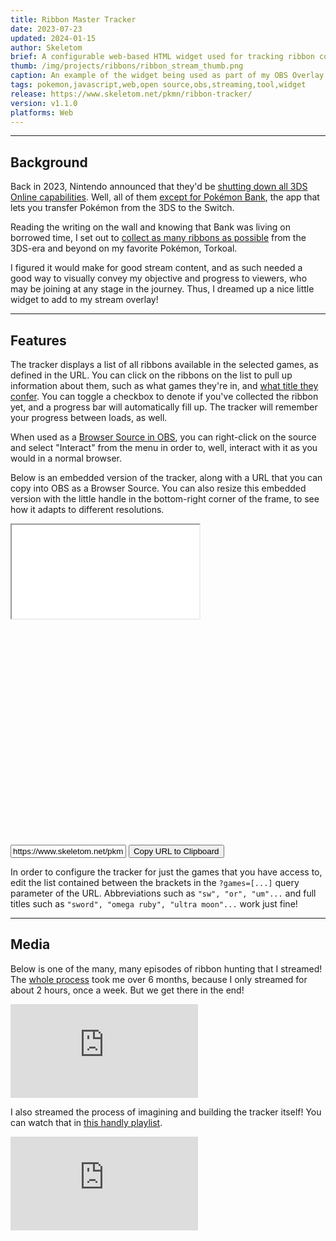 ```yaml
---
title: Ribbon Master Tracker
date: 2023-07-23
updated: 2024-01-15
author: Skeletom
brief: A configurable web-based HTML widget used for tracking ribbon collection progress in the Pokémon video games. Perfect for use as an OBS Browser Source!
thumb: /img/projects/ribbons/ribbon_stream_thumb.png
caption: An example of the widget being used as part of my OBS Overlay in my <a href=https://www.youtube.com/watch?v=FstgY3qsPV0>Ribbon Master Quest</a>.
tags: pokemon,javascript,web,open source,obs,streaming,tool,widget
release: https://www.skeletom.net/pkmn/ribbon-tracker/
version: v1.1.0
platforms: Web
---
```


--- 

## Background

Back in 2023, Nintendo announced that they'd be [shutting down all 3DS Online capabilities](https://en-americas-support.nintendo.com/app/answers/detail/a_id/63227/~/announcement-of-discontinuation-of-online-services-for-nintendo-3ds-and-wii-u). Well, all of them [except for Pokémon Bank](https://en-americas-support.nintendo.com/app/answers/detail/a_id/63227/~/announcement-of-discontinuation-of-online-services-for-nintendo-3ds-and-wii-u#s1q2), the app that lets you transfer Pokémon from the 3DS to the Switch. 

Reading the writing on the wall and knowing that Bank was living on borrowed time, I set out to [collect as many ribbons as possible](https://www.youtube.com/playlist?list=PLspwi8mJZ27_sVLlxuWNwB7wNRbsrG2Zg) from the 3DS-era and beyond on my favorite Pokémon, Torkoal. 

I figured it would make for good stream content, and as such needed a good way to visually convey my objective and progress to viewers, who may be joining at any stage in the journey. Thus, I dreamed up a nice little widget to add to my stream overlay!

---

## Features

The tracker displays a list of all ribbons available in the selected games, as defined in the URL. You can click on the ribbons on the list to pull up information about them, such as what games they're in, and [what title they confer](https://bulbapedia.bulbagarden.net/wiki/Title). You can toggle a checkbox to denote if you've collected the ribbon yet, and a progress bar will automatically fill up. The tracker will remember your progress between loads, as well.

When used as a [Browser Source in OBS](https://obsproject.com/kb/browser-source), you can right-click on the source and select "Interact" from the menu in order to, well, interact with it as you would in a normal browser.  

Below is an embedded version of the tracker, along with a URL that you can copy into OBS as a Browser Source. You can also resize this embedded version with the little handle in the bottom-right corner of the frame, to see how it adapts to different resolutions.

<div class="resize-both drop-shadow" style="height: 500px; margin-bottom: 1em;">
    <iframe class="fill" src="../pkmn/ribbon-tracker/?games=[or,x,sun,sw,scarlet]"></iframe>
</div>

<div class="flex" style="width: 100%; gap: 1em;">
    <input id="widget-url" type="text" style="flex: 1;" readonly value="https://www.skeletom.net/pkmn/ribbon-tracker/?games=[or,x,sun,sw,scarlet]"></input>
    <button onclick=copyURL()>
        Copy URL to Clipboard
    </button>
</div>
<script>
    function copyURL(){
        const copyZone = document.querySelector('#widget-url');
        copyZone.focus();
        copyZone.select();
        try {
            const successful = document.execCommand('copy');
            var msg = successful ? 'successful' : 'unsuccessful';
            console.log('Copying was ' + msg);
        } catch (err) {
            console.log('Unable to copy');
        }
    }
    function setDimensions(){
        // Do nothing
    }
</script>

In order to configure the tracker for just the games that you have access to, edit the list contained between the brackets in the `?games=[...]` query parameter of the URL. Abbreviations such as `"sw", "or", "um"...` and full titles such as `"sword", "omega ruby", "ultra moon"...` work just fine!

---

## Media

Below is one of the many, many episodes of ribbon hunting that I streamed! The [whole process](https://www.youtube.com/playlist?list=PLspwi8mJZ27_sVLlxuWNwB7wNRbsrG2Zg) took me over 6 months, because I only streamed for about 2 hours, once a week. But we get there in the end! 

<iframe class="yt-embed" src="https://www.youtube.com/embed/EVVRxHBh9YM?si=72hhN8kyOPQL-gkG" title="YouTube video player" frameborder="0" allow="accelerometer; autoplay; clipboard-write; encrypted-media; gyroscope; picture-in-picture; web-share" referrerpolicy="strict-origin-when-cross-origin" allowfullscreen></iframe>

I also streamed the process of imagining and building the tracker itself! You can watch that in [this handly playlist](https://www.youtube.com/playlist?list=PLspwi8mJZ27__j3ICkMHVI4agTKPMOAhy).

<iframe class="yt-embed" src="https://www.youtube.com/embed/VZ-veX-6jbg?si=Ao8__F1BKUHKCS8e" title="YouTube video player" frameborder="0" allow="accelerometer; autoplay; clipboard-write; encrypted-media; gyroscope; picture-in-picture; web-share" referrerpolicy="strict-origin-when-cross-origin" allowfullscreen></iframe>
